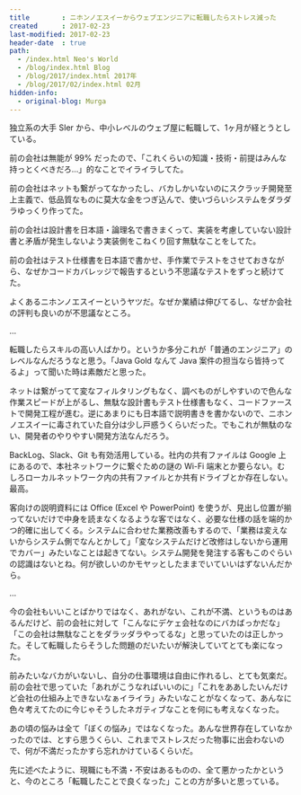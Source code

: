 ```yaml
---
title        : ニホンノエスイーからウェブエンジニアに転職したらストレス減った
created      : 2017-02-23
last-modified: 2017-02-23
header-date  : true
path:
  - /index.html Neo's World
  - /blog/index.html Blog
  - /blog/2017/index.html 2017年
  - /blog/2017/02/index.html 02月
hidden-info:
  - original-blog: Murga
---
```


独立系の大手 SIer から、中小レベルのウェブ屋に転職して、1ヶ月が経とうとしている。

前の会社は無能が 99% だったので、「これくらいの知識・技術・前提はみんな持っとくべきだろ…」的なことでイライラしてた。

前の会社はネットも繋がってなかったし、バカしかいないのにスクラッチ開発至上主義で、低品質なものに莫大な金をつぎ込んで、使いづらいシステムをダラダラゆっくり作ってた。

前の会社は設計書を日本語・論理名で書きまくって、実装を考慮していない設計書と矛盾が発生しないよう実装側をこねくり回す無駄なことをしてた。

前の会社はテスト仕様書を日本語で書かせ、手作業でテストをさせておきながら、なぜかコードカバレッジで報告するという不思議なテストをずっと続けてた。

よくあるニホンノエスイーというヤツだ。なぜか業績は伸びてるし、なぜか会社の評判も良いのが不思議なところ。

…

転職したらスキルの高い人ばかり。というか多分これが「普通のエンジニア」のレベルなんだろうなと思う。「Java Gold なんて Java 案件の担当なら皆持ってるよ」って聞いた時は素敵だと思った。

ネットは繋がってて変なフィルタリングもなく、調べものがしやすいので色んな作業スピードが上がるし、無駄な設計書もテスト仕様書もなく、コードファーストで開発工程が進む。逆にあまりにも日本語で説明書きを書かないので、ニホンノエスイーに毒されていた自分は少し戸惑うくらいだった。でもこれが無駄のない、開発者のやりやすい開発方法なんだろう。

BackLog、Slack、Git も有効活用している。社内の共有ファイルは Google 上にあるので、本社ネットワークに繋ぐための謎の Wi-Fi 端末とか要らない。むしろローカルネットワーク内の共有ファイルとか共有ドライブとか存在しない。最高。

客向けの説明資料には Office (Excel や PowerPoint) を使うが、見出し位置が揃ってないだけで中身を読まなくなるような客ではなく、必要な仕様の話を端的かつ的確に出してくる。システムに合わせた業務改善もするので、「業務は変えないからシステム側でなんとかして」「変なシステムだけど改修はしないから運用でカバー」みたいなことは起きてない。システム開発を発注する客もこのぐらいの認識はないとね。何が欲しいのかモヤッとしたままでいていいはずないんだから。

…

今の会社もいいことばかりではなく、あれがない、これが不満、というものはあるんだけど、前の会社に対して「こんなにデケェ会社なのにバカばっかだな」「この会社は無駄なことをダラッダラやってるな」と思っていたのは正しかった。そして転職したらそうした問題のだいたいが解決していてとても楽になった。

前みたいなバカがいないし、自分の仕事環境は自由に作れるし、とても気楽だ。前の会社で思っていた「あれがこうなればいいのに」「これをああしたいんだけど会社の仕組み上できないなぁイライラ」みたいなことがなくなって、あんなに色々考えてたのに今じゃそうしたネガティブなことを何にも考えなくなった。

あの頃の悩みは全て「ぼくの悩み」ではなくなった。あんな世界存在していなかったのでは、とすら思うくらい、これまでストレスだった物事に出会わないので、何が不満だったかすら忘れかけているくらいだ。

先に述べたように、現職にも不満・不安はあるものの、全て悪かったかというと、今のところ「転職したことで良くなった」ことの方が多いと思っている。
